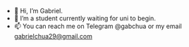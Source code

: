 - 👋 Hi, I’m Gabriel.
- 👀 I’m a student currently waiting for uni to begin.
- 📫 You can reach me on Telegram @gabchua or my email gabrielchua29@gmail.com

<!---
1rbg/1rbg is a ✨ special ✨ repository because its `README.md` (this file) appears on your GitHub profile.
You can click the Preview link to take a look at your changes.
--->
